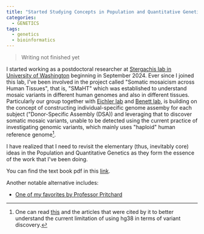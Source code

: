 ```yaml
---
title: "Started Studying Concepts in Population and Quantitative Genetics"
categories:
  - GENETICS
tags:
  - genetics
  - bioinformatics
---
```


> Writing not finished yet

I started working as a postdoctoral researcher at [Stergachis lab in University of Washington](https://stergachislab.org/) beginning in September 2024. Ever since I joined this lab, I've been involved in the project called "Somatic mosaicism across Human Tissues", that is, "SMaHT" which was established to understand mosaic variants in different human genomes and also in different tissues. Particularly our group together with [Eichler lab](https://eichlerlab.gs.washington.edu/) and [Benett lab](https://depts.washington.edu/cdbrm/wordpress/research-labs-center-for-developmental-biology-and-regenerative-medicine/bennett-lab/), is building on the concept of constructing individual-specific genome assemby for each subject ("Donor-Specific Assembly (DSA)) and leveraging that to discover somatic mosaic variants, unable to be detected using the current practice of investigating genomic variants, which mainly uses "haploid" human reference genome[^1]. 

I have realized that I need to revisit the elementary (thus, inevitably core) ideas in the Population and Quantitative Genetics as they form the essence of the work that I've been doing. 

You can find the text book pdf in this [link](https://github.com/cooplab/popgen-notes). 

Another notable alternative includes:
* [One of my favorites by Professor Pritchard](https://web.stanford.edu/group/pritchardlab/HGbook.html)

[^1]: One can read [this](https://doi.org/10.1126/science.abl3533) and the articles that were cited by it to better understand the current limitation of using hg38 in terms of variant discovery.